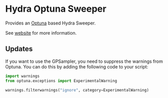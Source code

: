 # Hydra Optuna Sweeper

Provides an [Optuna](https://optuna.org) based Hydra Sweeper.

See [website](https://hydra.cc/docs/plugins/optuna_sweeper/) for more information.

## Updates

If you want to use the GPSampler, you need to suppress the warnings from Optuna. You can do this by adding the following code to your script:

```python
import warnings
from optuna.exceptions import ExperimentalWarning

warnings.filterwarnings("ignore", category=ExperimentalWarning)
```
